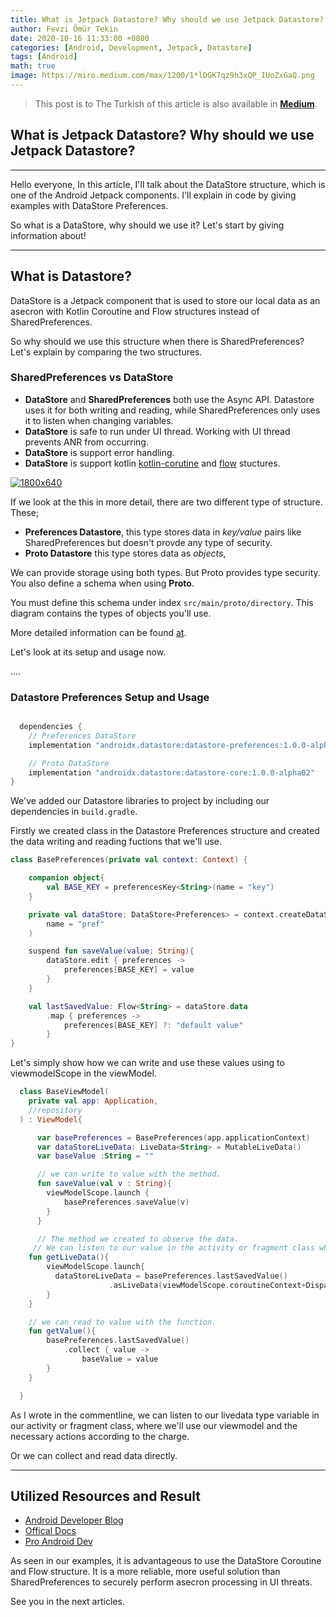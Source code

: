 ```yaml
---
title: What is Jetpack Datastore? Why should we use Jetpack Datastore?
author: Fevzi Ömür Tekin
date: 2020-10-16 11:33:00 +0800
categories: [Android, Development, Jetpack, Datastore]
tags: [Android]
math: true
image: https://miro.medium.com/max/1200/1*lDGK7qz9h3xQP_IUoZxGaQ.png
---
```


> This post is to The Turkish of this article is also available in **[Medium](https://medium.com/@fevziomurtekin/jetpack-datastore-nedir-neden-kullanmal%C4%B1y%C4%B1z-7be78764970b)**.


## What is Jetpack Datastore? Why should we use Jetpack Datastore?

---

Hello everyone,
In this article, I'll talk about the DataStore structure, which is one of the Android Jetpack components. I'll explain in code by giving examples with DataStore Preferences.

So what is a DataStore, why should we use it? Let's start by giving information about!

---

## What is Datastore?

<p>DataStore is a Jetpack component that is used to store our local data as an asecron with Kotlin Coroutine and Flow structures instead of SharedPreferences.</p>

So why should we use this structure when there is SharedPreferences? Let's explain by comparing the two structures.


### SharedPreferences vs DataStore

- **DataStore** and **SharedPreferences** both use the Async API. Datastore uses it for both writing and reading, while SharedPreferences only uses it to listen when changing variables.
- **DataStore** is safe to run under UI thread. Working with UI thread prevents ANR from occurring.
- **DataStore** is support error handling.
- **DataStore** is support kotlin [kotlin-corutine](https://kotlinlang.org/docs/reference/coroutines/coroutines-guide.html) and [flow](https://kotlinlang.org/docs/reference/coroutines/flow.html) stuctures.

[![1800x640](https://miro.medium.com/max/1042/1*ZuiiBUVP2LD1leAOAQ9wDg.png)]()

If we look at the this in more detail, there are two different type of structure. These;

* **Preferences Datastore**, this type stores data in *key/value* pairs like SharedPreferences but doesn't provde any type of security.
* **Proto Datastore** this type stores data as *objects*,

We can provide storage using both types. But Proto provides type security. You also define a schema when using **Proto**.

You must define this schema under index `src/main/proto/directory`. This diagram contains the types of objects you'll use.

More detailed information can be found [at](https://developer.android.com/topic/libraries/architecture/datastore).


Let's look at its setup and usage now.

....

### Datastore Preferences Setup and Usage


```gradle

  dependencies {
    // Preferences DataStore
    implementation "androidx.datastore:datastore-preferences:1.0.0-alpha02"

    // Proto DataStore
    implementation "androidx.datastore:datastore-core:1.0.0-alpha02"
}

```

We've added our Datastore libraries to project by including our dependencies in `build.gradle`.

Firstly we created class in the Datastore Preferences structure and created the data writing and reading fuctions that we'll use.

```kotlin
class BasePreferences(private val context: Context) {

    companion object{
        val BASE_KEY = preferencesKey<String>(name = "key")
    }

    private val dataStore: DataStore<Preferences> = context.createDataStore(
        name = "pref"
    )

    suspend fun saveValue(value: String){
        dataStore.edit { preferences ->
            preferences[BASE_KEY] = value
        }
    }

    val lastSavedValue: Flow<String> = dataStore.data
        .map { preferences ->
            preferences[BASE_KEY] ?: "default value"
        }
}
```

Let's simply show how we can write and use these values using to viewmodelScope in the viewModel.

```kotlin
  class BaseViewModel(
    private val app: Application,
    //repository
  ) : ViewModel{

      var basePreferences = BasePreferences(app.applicationContext)
      var dataStoreLiveData: LiveData<String> = MutableLiveData()
      var baseValue :String = ""

      // we can write to value with the method.
      fun saveValue(val v : String){
        viewModelScope.launch {
            basePreferences.saveValue(v)
        }
      }

      // The method we created to observe the data.
     // We can listen to our value in the activity or fragment class where we will use our view model.
    fun getLiveData(){
        viewModelScope.launch{
          dataStoreLiveData = basePreferences.lastSavedValue()
                      .asLiveData(viewModelScope.coroutineContext+Dispatchers.Default)
        }
    }

    // we can read to value with the function.
    fun getValue(){
        basePreferences.lastSavedValue()
            .collect { value ->
                baseValue = value
        }
    }

  }

```

As I wrote in the commentline, we can listen to our livedata type variable in our activity or fragment class, where we'll use our viewmodel and the necessary actions according to the charge.

Or we can collect and  read data directly.

---

## Utilized Resources and Result

- [Android Developer Blog](https://android-developers.googleblog.com/2020/09/prefer-storing-data-with-jetpack.html)
- [Offical Docs](https://developer.android.com/topic/libraries/architecture/datastore)
- [Pro Android Dev](https://proandroiddev.com/lets-explore-jetpack-datastore-in-android-621f3564b57)

As seen in our examples, it is advantageous to use the DataStore Coroutine and Flow structure. It is a more reliable, more useful solution than SharedPreferences to securely perform asecron processing in UI threats.

See you in the next articles.
